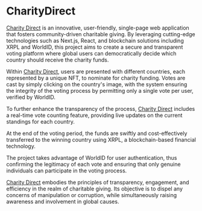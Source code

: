 # CharityDirect

[Charity Direct](https://github.com/selcukemiravci/CharityDirect) is an innovative, user-friendly, single-page web application that fosters community-driven charitable giving. By leveraging cutting-edge technologies such as Next.js, React, and blockchain solutions including XRPL and WorldID, this project aims to create a secure and transparent voting platform where global users can democratically decide which country should receive the charity funds.

Within [Charity Direct](https://github.com/selcukemiravci/CharityDirect), users are presented with different countries, each represented by a unique NFT, to nominate for charity funding. Votes are cast by simply clicking on the country's image, with the system ensuring the integrity of the voting process by permitting only a single vote per user, verified by WorldID.

To further enhance the transparency of the process, [Charity Direct](https://github.com/selcukemiravci/CharityDirect) includes a real-time vote counting feature, providing live updates on the current standings for each country.

At the end of the voting period, the funds are swiftly and cost-effectively transferred to the winning country using XRPL, a blockchain-based financial technology.

The project takes advantage of WorldID for user authentication, thus confirming the legitimacy of each vote and ensuring that only genuine individuals can participate in the voting process.

[Charity Direct](https://github.com/selcukemiravci/CharityDirect) embodies the principles of transparency, engagement, and efficiency in the realm of charitable giving. Its objective is to dispel any concerns of manipulation or corruption, while simultaneously raising awareness and involvement in global causes.
